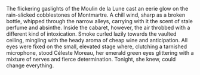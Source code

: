 The flickering gaslights of the Moulin de la Lune cast an eerie glow on the rain-slicked cobblestones of Montmartre.  A chill wind, sharp as a broken bottle, whipped through the narrow alleys, carrying with it the scent of stale perfume and absinthe. Inside the cabaret, however, the air throbbed with a different kind of intoxication.  Smoke curled lazily towards the vaulted ceiling, mingling with the heady aroma of cheap wine and anticipation.  All eyes were fixed on the small, elevated stage where, clutching a tarnished microphone, stood Céleste Moreau, her emerald green eyes glittering with a mixture of nerves and fierce determination.  Tonight, she knew, could change everything.
